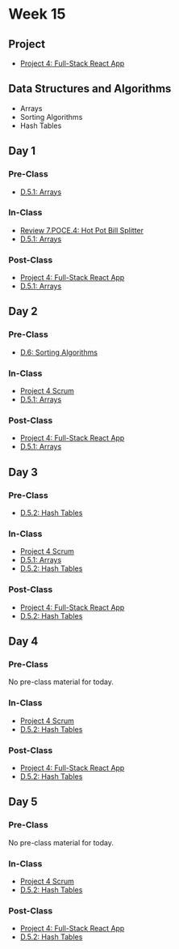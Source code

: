 # Week 15

## Project

* [Project 4: Full-Stack React App](../../projects/project-4-full-stack-react-app.md)

## Data Structures and Algorithms

* Arrays
* Sorting Algorithms
* Hash Tables

## Day 1

### Pre-Class

* [D.5.1: Arrays](../../data-structures-and-algorithms/d.5-data-structures/d.5.1-arrays.md)

### In-Class

* [Review 7.POCE.4: Hot Pot Bill Splitter](../../course-logistics/course-methodology.md#peer-code-review)
* [D.5.1: Arrays](../../data-structures-and-algorithms/d.5-data-structures/d.5.1-arrays.md)

### Post-Class

* [Project 4: Full-Stack React App](../../projects/project-4-full-stack-react-app.md)
* [D.5.1: Arrays](../../data-structures-and-algorithms/d.5-data-structures/d.5.1-arrays.md)

## Day 2

### Pre-Class

* [D.6: Sorting Algorithms](../../data-structures-and-algorithms/d.6-sorting-algorithms.md)

### In-Class

* [Project 4 Scrum](../../course-logistics/course-methodology.md#project-scrums)
* [D.5.1: Arrays](../../data-structures-and-algorithms/d.5-data-structures/d.5.1-arrays.md)

### Post-Class

* [Project 4: Full-Stack React App](../../projects/project-4-full-stack-react-app.md)
* [D.5.1: Arrays](../../data-structures-and-algorithms/d.5-data-structures/d.5.1-arrays.md)

## Day 3

### Pre-Class

* [D.5.2: Hash Tables](../../data-structures-and-algorithms/d.5-data-structures/d.5.2-hash-tables.md)

### In-Class

* [Project 4 Scrum](../../course-logistics/course-methodology.md#project-scrums)
* [D.5.1: Arrays](../../data-structures-and-algorithms/d.5-data-structures/d.5.1-arrays.md)
* [D.5.2: Hash Tables](../../data-structures-and-algorithms/d.5-data-structures/d.5.2-hash-tables.md)

### Post-Class

* [Project 4: Full-Stack React App](../../projects/project-4-full-stack-react-app.md)
* [D.5.2: Hash Tables](../../data-structures-and-algorithms/d.5-data-structures/d.5.2-hash-tables.md)

## Day 4

### Pre-Class

No pre-class material for today.

### In-Class

* [Project 4 Scrum](../../course-logistics/course-methodology.md#project-scrums)
* [D.5.2: Hash Tables](../../data-structures-and-algorithms/d.5-data-structures/d.5.2-hash-tables.md)

### Post-Class

* [Project 4: Full-Stack React App](../../projects/project-4-full-stack-react-app.md)
* [D.5.2: Hash Tables](../../data-structures-and-algorithms/d.5-data-structures/d.5.2-hash-tables.md)

## Day 5

### Pre-Class

No pre-class material for today.

### In-Class

* [Project 4 Scrum](../../course-logistics/course-methodology.md#project-scrums)
* [D.5.2: Hash Tables](../../data-structures-and-algorithms/d.5-data-structures/d.5.2-hash-tables.md)

### Post-Class

* [Project 4: Full-Stack React App](../../projects/project-4-full-stack-react-app.md)
* [D.5.2: Hash Tables](../../data-structures-and-algorithms/d.5-data-structures/d.5.2-hash-tables.md)

